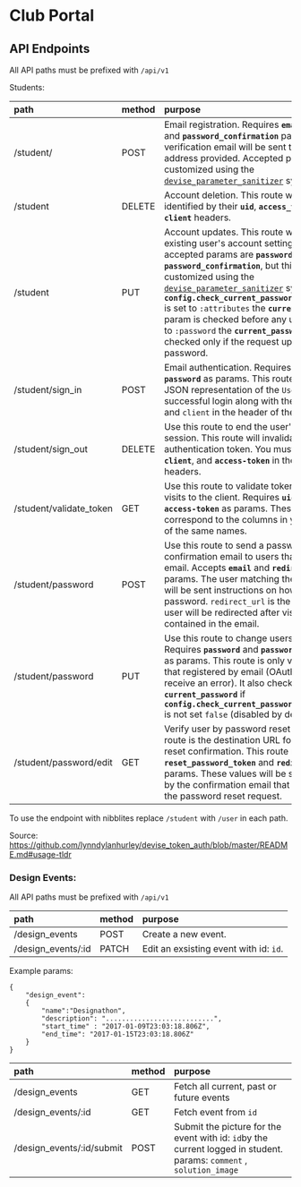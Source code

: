 # Club Portal

## API Endpoints

All API paths must be prefixed with `/api/v1`

Students: 

| path | method | purpose |
|:-----|:-------|:--------|
| /student/    | POST   | Email registration. Requires **`email`**, **`password`**, and **`password_confirmation`** params. A verification email will be sent to the email address provided. Accepted params can be customized using the [`devise_parameter_sanitizer`](https://github.com/plataformatec/devise#strong-parameters) system. |
| /student | DELETE | Account deletion. This route will destroy users identified by their **`uid`**, **`access_token`** and **`client`** headers. |
| /student | PUT | Account updates. This route will update an existing user's account settings. The default accepted params are **`password`** and **`password_confirmation`**, but this can be customized using the [`devise_parameter_sanitizer`](https://github.com/plataformatec/devise#strong-parameters) system. If **`config.check_current_password_before_update`** is set to `:attributes` the **`current_password`** param is checked before any update, if it is set to `:password` the **`current_password`** param is checked only if the request updates user password. |
| /student/sign_in | POST | Email authentication. Requires **`email`** and **`password`** as params. This route will return a JSON representation of the `User` model on successful login along with the `access-token` and `client` in the header of the response. |
| /student/sign_out | DELETE | Use this route to end the user's current session. This route will invalidate the user's authentication token. You must pass in **`uid`**, **`client`**, and **`access-token`** in the request headers. |
| /student/validate_token | GET | Use this route to validate tokens on return visits to the client. Requires **`uid`**, **`client`**, and **`access-token`** as params. These values should correspond to the columns in your `User` table of the same names. |
| /student/password | POST | Use this route to send a password reset confirmation email to users that registered by email. Accepts **`email`** and **`redirect_url`** as params. The user matching the `email` param will be sent instructions on how to reset their password. `redirect_url` is the url to which the user will be redirected after visiting the link contained in the email. |
| /student/password | PUT | Use this route to change users' passwords. Requires **`password`** and **`password_confirmation`** as params. This route is only valid for users that registered by email (OAuth2 users will receive an error). It also checks **`current_password`** if **`config.check_current_password_before_update`** is not set `false` (disabled by default). |
| /student/password/edit | GET | Verify user by password reset token. This route is the destination URL for password reset confirmation. This route must contain **`reset_password_token`** and **`redirect_url`** params. These values will be set automatically by the confirmation email that is generated by the password reset request. |

To use the endpoint with nibblites replace `/student` with `/user` in each path. 

Source: https://github.com/lynndylanhurley/devise_token_auth/blob/master/README.md#usage-tldr


### Design Events:

All API paths must be prefixed with `/api/v1`

| path | method | purpose |
|:-----|:-------|:--------|
| /design_events    | POST   | Create a new event. |
| /design_events/:id    | PATCH  | Edit an exsisting event with id: `id`. | 

Example params:

```
{
	"design_event":
	{
		"name":"Designathon",
		"description": "...........................",
		"start_time" : "2017-01-09T23:03:18.806Z",
		"end_time": "2017-01-15T23:03:18.806Z"
	}
}
```




| path | method | purpose |
|:-----|:-------|:--------|
| /design_events    | GET  | Fetch all current, past or future events |  
| /design_events/:id   | GET  | Fetch event from `id` | 
| /design_events/:id/submit    | POST   | Submit the picture for the event with id: `id`by the current logged in student. params: `comment` , `solution_image` | 




